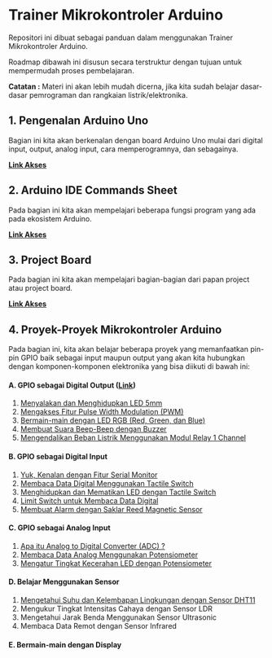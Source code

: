 # Trainer Mikrokontroler Arduino

Repositori ini dibuat sebagai panduan dalam menggunakan Trainer Mikrokontroler Arduino.

Roadmap dibawah ini disusun secara terstruktur dengan tujuan untuk mempermudah proses pembelajaran.

**Catatan :** Materi ini akan lebih mudah dicerna, jika kita sudah belajar dasar-dasar pemrograman dan rangkaian listrik/elektronika.

## 1. Pengenalan Arduino Uno

Bagian ini kita akan berkenalan dengan board Arduino Uno mulai dari digital input, output, analog input, cara memperogramnya, dan sebagainya.

**[Link Akses](https://github.com/userdw/Trainer_Mikrokontroler_Arduino/blob/main/Pengenalan%20Arduino%20Uno.md)**

## 2. Arduino IDE Commands Sheet

Pada bagian ini kita akan mempelajari beberapa fungsi program yang ada pada ekosistem Arduino.

**[Link Akses](https://github.com/userdw/Trainer_Mikrokontroler_Arduino/blob/main/Arduino%20IDE%20Commands%20Cheat%20Sheet.md)**

## 3. Project Board

Pada bagian ini kita akan mempelajari bagian-bagian dari papan project atau project board.

**[Link Akses](https://github.com/userdw/Trainer_Mikrokontroler_Arduino/blob/main/Pengenalan%20Papan%20Project%20atauProject%20Board.md)**

## 4. Proyek-Proyek Mikrokontroler Arduino

Pada bagian ini, kita akan belajar beberapa proyek yang memanfaatkan pin-pin GPIO baik sebagai input maupun output yang akan kita hubungkan dengan komponen-komponen elektronika yang bisa diikuti di bawah ini:

#### A. GPIO sebagai Digital Output ([Link](https://github.com/userdw/Trainer_Mikrokontroler_Arduino/tree/main/A_GPIO%20sebagai%20Digital%20Output))
1. [Menyalakan dan Menghidupkan LED 5mm](https://github.com/userdw/Trainer_Mikrokontroler_Arduino/tree/main/A_GPIO%20sebagai%20Digital%20Output/01_Menyalakan%20dan%20Mematikan%20LED%205mm)
2. [Mengakses Fitur Pulse Width Modulation (PWM)](https://github.com/userdw/Trainer_Mikrokontroler_Arduino/tree/main/A_GPIO%20sebagai%20Digital%20Output/02_Mengakses%20Fitur%20Pulse%20Width%20Modulation%20(PWM))
3. [Bermain-main dengan LED RGB (Red, Green, dan Blue)](https://github.com/userdw/Trainer_Mikrokontroler_Arduino/tree/main/A_GPIO%20sebagai%20Digital%20Output/03_Bermain-main%20dengan%20LED%20RGB%20(Red%2C%20Green%2C%20dan%20Blue))
4. [Membuat Suara Beep-Beep dengan Buzzer](https://github.com/userdw/Trainer_Mikrokontroler_Arduino/tree/main/A_GPIO%20sebagai%20Digital%20Output/04_Membuat%20Bunyi%20Beep-Beep%20dengan%20Buzzer)
5. [Mengendalikan Beban Listrik Menggunakan Modul Relay 1 Channel](https://github.com/userdw/Trainer_Mikrokontroler_Arduino/tree/main/A_GPIO%20sebagai%20Digital%20Output/05_Mengontrol%20Beban%20Listrik%20dengan%20Relay%201%20Channel)

#### B. GPIO sebagai Digital Input
1. [Yuk, Kenalan dengan Fitur Serial Monitor](https://github.com/userdw/Trainer_Mikrokontroler_Arduino/tree/main/B_GPIO%20sebagai%20Digital%20Input/01_Kenalan%20dengan%20Serial%20Monitor) 
2. [Membaca Data Digital Menggunakan Tactile Switch](https://github.com/userdw/Trainer_Mikrokontroler_Arduino/tree/main/B_GPIO%20sebagai%20Digital%20Input/02_Membaca%20Data%20Digital%20Menggunakan%20Tactile%20Switch)
3. [Menghidupkan dan Mematikan LED dengan Tactile Switch](https://github.com/userdw/Trainer_Mikrokontroler_Arduino/tree/main/B_GPIO%20sebagai%20Digital%20Input/03_Menghidupkan%20dan%20Mematikan%20LED%20dengan%20Tactile%20Switch)
4. [Limit Switch untuk Membaca Data Digital](https://github.com/userdw/Trainer_Mikrokontroler_Arduino/tree/main/B_GPIO%20sebagai%20Digital%20Input/04_Limit%20Switch%20untuk%20Membaca%20Data%20Digital)
5. [Membuat Alarm dengan Saklar Reed Magnetic Sensor](https://github.com/userdw/Trainer_Mikrokontroler_Arduino/tree/main/B_GPIO%20sebagai%20Digital%20Input/05_Membuat%20Alarm%20dengan%20Saklar%20Reed%20Magnetic%20Sensor)

#### C. GPIO sebagai Analog Input
1. [Apa itu Analog to Digital Converter (ADC) ?](https://github.com/userdw/Trainer_Mikrokontroler_Arduino/tree/main/C_Analog%20Input/01_Apa%20itu%20Analog%20to%20Digital%20Converter%20(ADC))
2. [Membaca Data Analog Menggunakan Potensiometer](https://github.com/userdw/Trainer_Mikrokontroler_Arduino/tree/main/C_Analog%20Input/02_Baca%20Data%20Analog%20menggunakan%20Potensiometer)
3. [Mengatur Tingkat Kecerahan LED dengan Potensiometer](https://github.com/userdw/Trainer_Mikrokontroler_Arduino/tree/main/C_Analog%20Input/03_Mengatur%20Tingkat%20Kecerahan%20LED%20dengan%20Potensiometer)

#### D. Belajar Menggunakan Sensor
1. [Mengetahui Suhu dan Kelembapan Lingkungan dengan Sensor DHT11](https://github.com/userdw/Trainer_Mikrokontroler_Arduino/tree/main/D_Belajar%20Menggunakan%20Sensor/01_Mengetahui%20Suhu%20dan%20Kelembapan%20Lingkungan%20dengan%20Sensor%20DHT11)
2. Mengukur Tingkat Intensitas Cahaya dengan Sensor LDR
3. Mengetahui Jarak Benda Menggunakan Sensor Ultrasonic
4. Membaca Data Remot dengan Sensor Infrared

#### E. Bermain-main dengan Display










